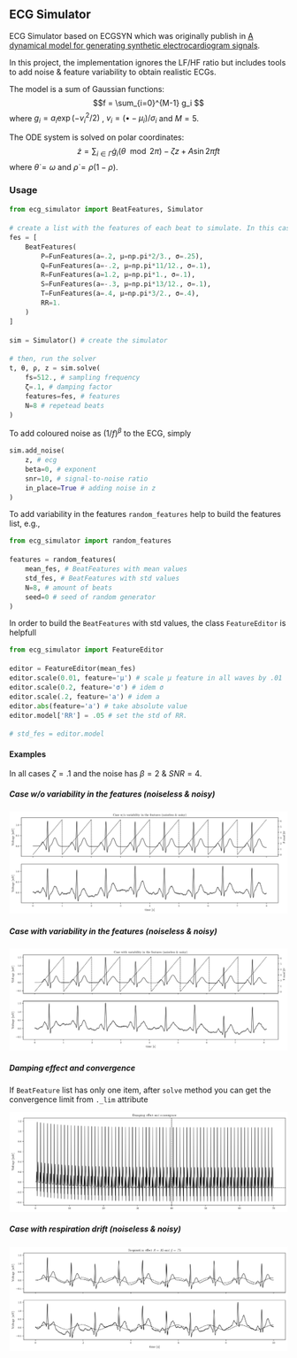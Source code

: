 ## ECG Simulator

ECG Simulator based on ECGSYN which was originally publish in [A dynamical model for generating synthetic electrocardiogram signals](https://ieeexplore.ieee.org/document/1186732). 

In this project, the implementation ignores the LF/HF ratio but includes tools to add noise & feature variability to obtain realistic ECGs.

The model is a sum of Gaussian functions:
$$f = \sum_{i=0}^{M-1} g_i $$
where $g_i = a_i  \exp (-{v_i}^2/2)$ , $v_i = (\bullet -\mu_i)/\sigma_i$ and $M=5$.

The ODE system is solved on polar coordinates:
$$\dot{z} = \sum_{i\in\Gamma} \dot{g}_i(\theta\mod{2\pi}) - \zeta z + A \sin 2 \pi f t $$
where $\dot{\theta} = \omega$ and $\dot{\rho} = \rho (1 - \rho)$.

### Usage
```python
from ecg_simulator import BeatFeatures, Simulator

# create a list with the features of each beat to simulate. In this case, only one beat.
fes = [ 
    BeatFeatures(
        P=FunFeatures(a=.2, μ=np.pi*2/3., σ=.25),
        Q=FunFeatures(a=-.2, μ=np.pi*11/12., σ=.1),
        R=FunFeatures(a=1.2, μ=np.pi*1., σ=.1),
        S=FunFeatures(a=-.3, μ=np.pi*13/12., σ=.1),
        T=FunFeatures(a=.4, μ=np.pi*3/2., σ=.4),
        RR=1.
    )
]

sim = Simulator() # create the simulator

# then, run the solver
t, θ, ρ, z = sim.solve(
    fs=512., # sampling frequency
    ζ=.1, # damping factor
    features=fes, # features
    N=8 # repetead beats
)

```

To add coloured noise as $(1/f)^\beta$ to the ECG, simply

```python
sim.add_noise(
    z, # ecg
    beta=0, # exponent
    snr=10, # signal-to-noise ratio
    in_place=True # adding noise in z
)
```

To add variability in the features ```random_features``` help to build the features list, e.g., 

```python
from ecg_simulator import random_features

features = random_features(
    mean_fes, # BeatFeatures with mean values
    std_fes, # BeatFeatures with std values
    N=8, # amount of beats
    seed=0 # seed of random generator
)
```

In order to build the ```BeatFeatures``` with std values, the class ```FeatureEditor``` is helpfull

```python
from ecg_simulator import FeatureEditor

editor = FeatureEditor(mean_fes) 
editor.scale(0.01, feature='μ') # scale μ feature in all waves by .01
editor.scale(0.2, feature='σ') # idem σ
editor.scale(.2, feature='a') # idem a
editor.abs(feature='a') # take absolute value
editor.model['RR'] = .05 # set the std of RR.

# std_fes = editor.model
```

#### Examples
In all cases $\zeta = .1$ and the noise has $\beta = 2$ & $SNR = 4$.

##### Case w/o variability in the features (noiseless & noisy)

<img src="figs/single.png" alt="drawing" width=""/>

##### Case with variability in the features (noiseless & noisy)

<img src="figs/stat.png" alt="drawing" width=""/>

##### Damping effect and convergence

If `BeatFeature` list has only one item, after `solve` method you can get the convergence limit from `._lim` attribute

<img src="figs/damping.png" alt="drawing" width=""/>

##### Case with respiration drift (noiseless & noisy)

<img src="figs/resp.png" alt="drawing" width=""/>
